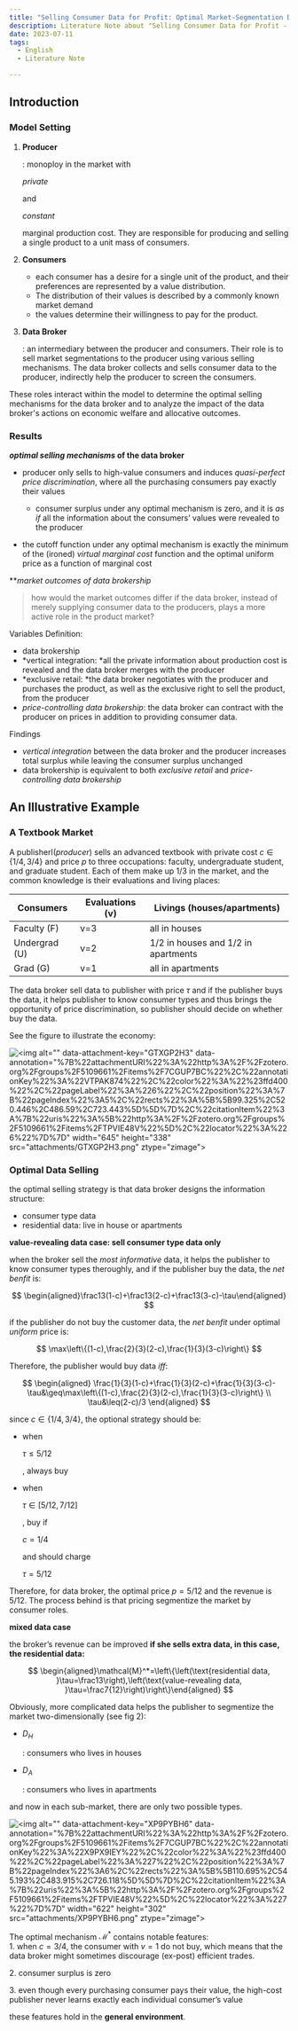 ```yaml
---
title: "Selling Consumer Data for Profit: Optimal Market-Segmentation Design and Its Consequences"
description: Literature Note about "Selling Consumer Data for Profit - Optimal Market-Segmentation Design and Its Consequences"
date: 2023-07-11
tags:
  - English
  - Literature Note

---
```


## Introduction

### Model Setting

1.  **<span style="color: var(--tw-prose-body)"><span style="background-color: rgba(68,70,84,var(--tw-bg-opacity))">Producer</span></span>**

    <span style="color: var(--tw-prose-body)"><span style="background-color: rgba(68,70,84,var(--tw-bg-opacity))">: monoploy in the market with </span></span>

    *<span style="color: var(--tw-prose-body)"><span style="background-color: rgba(68,70,84,var(--tw-bg-opacity))">private </span></span>*

    <span style="color: var(--tw-prose-body)"><span style="background-color: rgba(68,70,84,var(--tw-bg-opacity))">and </span></span>

    *<span style="color: var(--tw-prose-body)"><span style="background-color: rgba(68,70,84,var(--tw-bg-opacity))">constant</span></span>*

    <span style="color: var(--tw-prose-body)"><span style="background-color: rgba(68,70,84,var(--tw-bg-opacity))"> marginal production cost. They are responsible for producing and selling a single product to a unit mass of consumers.</span></span>

2.  **<span style="color: var(--tw-prose-body)"><span style="background-color: rgba(68,70,84,var(--tw-bg-opacity))">Consumers</span></span>**

    *   <span style="color: var(--tw-prose-body)"><span style="background-color: rgba(68,70,84,var(--tw-bg-opacity))">each consumer has a desire for a single unit of the product, and their preferences are represented by a value distribution.</span></span>
    *   <span style="color: var(--tw-prose-body)"><span style="background-color: rgba(68,70,84,var(--tw-bg-opacity))">The distribution of their values is described by a commonly known market demand</span></span>
    *   <span style="color: var(--tw-prose-body)"><span style="background-color: rgba(68,70,84,var(--tw-bg-opacity))">the values determine their willingness to pay for the product.</span></span>

3.  **<span style="color: var(--tw-prose-body)"><span style="background-color: rgba(68,70,84,var(--tw-bg-opacity))">Data Broker</span></span>**

    <span style="color: var(--tw-prose-body)"><span style="background-color: rgba(68,70,84,var(--tw-bg-opacity))">: an intermediary between the producer and consumers. Their role is to sell market segmentations to the producer using various selling mechanisms. The data broker collects and sells consumer data to the producer, indirectly help the producer to screen the consumers.</span></span>

<span style="color: var(--tw-prose-body)"><span style="background-color: rgba(68,70,84,var(--tw-bg-opacity))">These roles interact within the model to determine the optimal selling mechanisms for the data broker and to analyze the impact of the data broker's actions on economic welfare and allocative outcomes.</span></span>

### Results

***optimal selling mechanisms* of the data broker**

*   producer only sells to high-value consumers and induces *quasi-perfect price discrimination*, where all the purchasing consumers pay exactly their values

    *   consumer surplus under any optimal mechanism is zero, and it is *as if* all the information about the consumers’ values were revealed to the producer

*   the cutoff function under any optimal mechanism is exactly the minimum of the (ironed) *virtual marginal cost* function and the optimal uniform price as a function of marginal cost

***market outcomes *of data brokership**

> how would the market outcomes differ if the data broker, instead of merely supplying consumer data to the producers, plays a more active role in the product market?

Variables Definition:

*   data brokership
*   *vertical integration: *all the private information about production cost is revealed and the data broker merges with the producer
*   *exclusive retail: *the data broker negotiates with the producer and purchases the product, as well as the exclusive right to sell the product, from the producer
*   *price-controlling data brokership*: the data broker can contract with the producer on prices in addition to providing consumer data.

Findings

*   *vertical integration* between the data broker and the producer increases total surplus while leaving the consumer surplus unchanged
*   data brokership is equivalent to both *exclusive retail* and *price-controlling data brokership*

## An Illustrative Example

### A Textbook Market

A publisherI(*producer*) sells an advanced textbook with private cost $c \in \{1/4, 3/4\}$ and price $p$ to three occupations: faculty, undergraduate student, and graduate student. Each of them make up $1/3$ in the market, and the common knowledge is their evaluations and living places:

| Consumers     | Evaluations (v) | Livings (houses/apartments)         |
| ------------- | --------------- | ----------------------------------- |
| Faculty (F)   | v=3             | all in houses                       |
| Undergrad (U) | v=2             | 1/2 in houses and 1/2 in apartments |
| Grad (G)      | v=1             | all in apartments                   |

The data broker sell data to publisher with price $\tau$ and if the publisher buys the data, it helps publisher to know consumer types and thus brings the opportunity of price discrimination, so publisher should decide on whether buy the data.

See the figure to illustrate the economy:

![\<img alt="" data-attachment-key="GTXGP2H3" data-annotation="%7B%22attachmentURI%22%3A%22http%3A%2F%2Fzotero.org%2Fgroups%2F5109661%2Fitems%2F7CGUP7BC%22%2C%22annotationKey%22%3A%22VTPAK874%22%2C%22color%22%3A%22%23ffd400%22%2C%22pageLabel%22%3A%226%22%2C%22position%22%3A%7B%22pageIndex%22%3A5%2C%22rects%22%3A%5B%5B99.325%2C520.446%2C486.59%2C723.443%5D%5D%7D%2C%22citationItem%22%3A%7B%22uris%22%3A%5B%22http%3A%2F%2Fzotero.org%2Fgroups%2F5109661%2Fitems%2FTPVIE48V%22%5D%2C%22locator%22%3A%226%22%7D%7D" width="645" height="338" src="attachments/GTXGP2H3.png" ztype="zimage">](/sell-market-segmentation/GTXGP2H3.png)

### Optimal Data Selling

the optimal selling strategy is that data broker designs the information structure:

*   consumer type data
*   residential data: live in house or apartments

**value-revealing data case: sell consumer type data only**

when the broker sell the *most informative* data, it helps the publisher to know consumer types theroughly, and if the publisher buy the data, the *net benfit* is:

$$
\begin{aligned}\frac13(1-c)+\frac13(2-c)+\frac13(3-c)-\tau\end{aligned}
$$

if the publisher do not buy the customer data, the *net benfit* under optimal *uniform* price is:

$$
\max\left\{(1-c),\frac{2}{3}(2-c),\frac{1}{3}(3-c)\right\}
$$

Therefore, the publisher would buy data *iff*:

$$
\begin{aligned}
\frac{1}{3}(1-c)+\frac{1}{3}(2-c)+\frac{1}{3}(3-c)-\tau&\geq\max\left\{(1-c),\frac{2}{3}(2-c),\frac{1}{3}(3-c)\right\} \\
\tau&\leq(2-c)/3
\end{aligned}
$$

since $c \in \{1/4, 3/4\}$, the optional strategy should be:

*   when

    $\tau \leq 5/12$

    , always buy

*   when

    $\tau \in [5/12, 7/12]$

    , buy if

    $c=1/4$

    and should charge

    $\tau=5/12$

Therefore, for data broker, the optimal price $p=5/12$ and the revenue is $5/12$. The process behind is that pricing segmentize the market by consumer roles.

**mixed data case**

the broker’s revenue can be improved **if she sells extra data, in this case, the residential data:**

$$
\begin{aligned}\mathcal{M}^*=\left\{\left(\text{residential data, }\tau=\frac13\right),\left(\text{value-revealing data, }\tau=\frac7{12}\right)\right\}\end{aligned}
$$

Obviously, more complicated data helps the publisher to segmentize the market two-dimensionally (see fig 2):

*   $D_H$

    : consumers who lives in houses

*   $D_A$

    : consumers who lives in apartments

and now in each sub-market, there are only two possible types.

![\<img alt="" data-attachment-key="XP9PYBH6" data-annotation="%7B%22attachmentURI%22%3A%22http%3A%2F%2Fzotero.org%2Fgroups%2F5109661%2Fitems%2F7CGUP7BC%22%2C%22annotationKey%22%3A%22X9PX9IEY%22%2C%22color%22%3A%22%23ffd400%22%2C%22pageLabel%22%3A%227%22%2C%22position%22%3A%7B%22pageIndex%22%3A6%2C%22rects%22%3A%5B%5B110.695%2C545.193%2C483.915%2C726.118%5D%5D%7D%2C%22citationItem%22%3A%7B%22uris%22%3A%5B%22http%3A%2F%2Fzotero.org%2Fgroups%2F5109661%2Fitems%2FTPVIE48V%22%5D%2C%22locator%22%3A%227%22%7D%7D" width="622" height="302" src="attachments/XP9PYBH6.png" ztype="zimage">](/sell-market-segmentation/XP9PYBH6.png)

The optimal mechanism $\mathcal{M}^*$ contains notable features:\
1\. when $c= 3/4$, the consumer with $v=1$ do not buy, which means that the data broker might sometimes discourage (ex-post) efficient trades.

2\. consumer surplus is zero

3\. even though every purchasing consumer pays their value, the high-cost publisher never learns exactly each individual consumer’s value

these features hold in the **general environment**.
